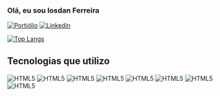 ### Olá, eu sou Iosdan Ferreira

[![Portiólio](https://img.shields.io/website?label=IosdanFerreira.dev&style=for-the-badge&url=https://portifolio-iosdanferreira.vercel.app/)](https://portifolio-iosdanferreira.vercel.app)
[![Linkedin](https://img.shields.io/badge/LinkedIn-0077B5?style=for-the-badge&logo=linkedin&logoColor=white)](https://www.linkedin.com/in/iosdan-ferreira-772684254/)

[![Top Langs](https://github-readme-stats.vercel.app/api/top-langs/?username=IosdanFerreira&theme=radical&show_icons=true)](https://github.com/IosdanFerreira/github-readme-stats)

## Tecnologias que utilizo


<div style="display: inline-block;">
    <img src="https://img.shields.io/badge/JavaScript-F7DF1E?style=for-the-badge&logo=javascript&logoColor=black" align="center" alt="HTML5">
</div>
<div style="display: inline-block;">
    <img src="https://img.shields.io/badge/TypeScript-007ACC?style=for-the-badge&logo=typescript&logoColor=white" align="center" alt="HTML5">
</div>
<div style="display: inline-block;">
    <img src="https://img.shields.io/badge/Sass-CC6699?style=for-the-badge&logo=sass&logoColor=white" align="center" alt="HTML5">
</div>
<div style="display: inline-block;">
    <img src="https://img.shields.io/badge/React-20232A?style=for-the-badge&logo=react&logoColor=61DAFB" align="center" alt="HTML5">
</div>
<div style="display: inline-block;">
    <img src="https://img.shields.io/badge/React_Native-20232A?style=for-the-badge&logo=react&logoColor=61DAFB" align="center" alt="HTML5">
</div>
<div style="display: inline-block;">
    <img src="https://img.shields.io/badge/Bootstrap-563D7C?style=for-the-badge&logo=bootstrap&logoColor=white" align="center" alt="HTML5">
</div>
<div style="display: inline-block;">
    <img src="https://img.shields.io/badge/styled--components-DB7093?style=for-the-badge&logo=styled-components&logoColor=white" align="center" alt="HTML5">
</div>
<div style="display: inline-block;">
    <img src="https://img.shields.io/badge/Redux-593D88?style=for-the-badge&logo=redux&logoColor=white" align="center" alt="HTML5">
</div>
